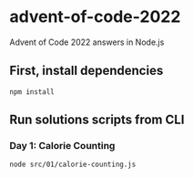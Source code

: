 # advent-of-code-2022
Advent of Code 2022 answers in Node.js

## First, install dependencies
```
npm install
```

## Run solutions scripts from CLI

### Day 1: Calorie Counting
```
node src/01/calorie-counting.js
```